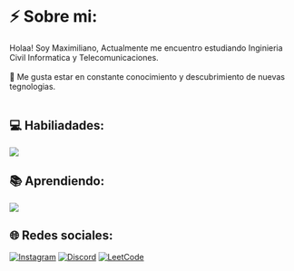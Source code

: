 # ⚡ Sobre mi:
Holaa! Soy Maximiliano, Actualmente me encuentro estudiando Inginieria Civil Informatica y Telecomunicaciones.<br><br>🚀 Me gusta estar en constante conocimiento y descubrimiento de nuevas tegnologias.<br><br>

## 💻 Habiliadades:
![](https://skillicons.dev/icons?i=cpp,python,java)

## 📚 Aprendiendo:
![](https://skillicons.dev/icons?i=html,css,bootstrap)
## 🌐 Redes sociales:
[![Instagram](https://img.shields.io/badge/Instagram-%23E4405F.svg?logo=Instagram&logoColor=white)](https://instagram.com/maxxee._)   [![Discord](https://img.shields.io/badge/Discord-%237289DA.svg?logo=discord&logoColor=white)](https://discord.gg/https://discord.gg/kGM82BPpeE)  [![LeetCode](https://img.shields.io/badge/LeetCode-%23FFA116.svg?logo=LeetCode&logoColor=white)](https://leetcode.com/u/maxxeee/)

